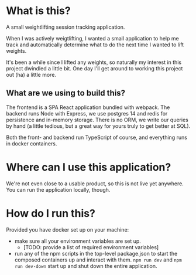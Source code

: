 # What is this?

A small weightlifting session tracking application. 

When I was actively
weigtlifting, I wanted a small application to help me track and automatically
determine what to do the next time I wanted to lift weights. 

It's been a while since I lifted any weights, so naturally my interest in this
project dwindled a little bit. One day I'll get around to working this project out (ha)
a little more.

## What are we using to build this?
The frontend is a SPA React application bundled with webpack. The backend runs
Node with Express, we use postgres 14 and redis for persistence and in-memory
storage. There is no ORM, we write our queries by hand (a little tedious, but a
great way for yours truly to get better at SQL).

Both the front- and backend run TypeScript of course, and everything runs in
docker containers.

# Where can I use this application?

We're not even close to a usable product, so this is not live yet anywhere. You can run the application locally, though.

# How do I run this?

Provided you have docker set up on your machine:
- make sure all your environment variables are set up. 
  - [TODO: provide a list of required environment variables]
- run any of the npm scripts in the top-level package.json to start the composed
  containers up and interact with them. `npm run dev` and `npm run dev-down`
  start up and shut down the entire application.
